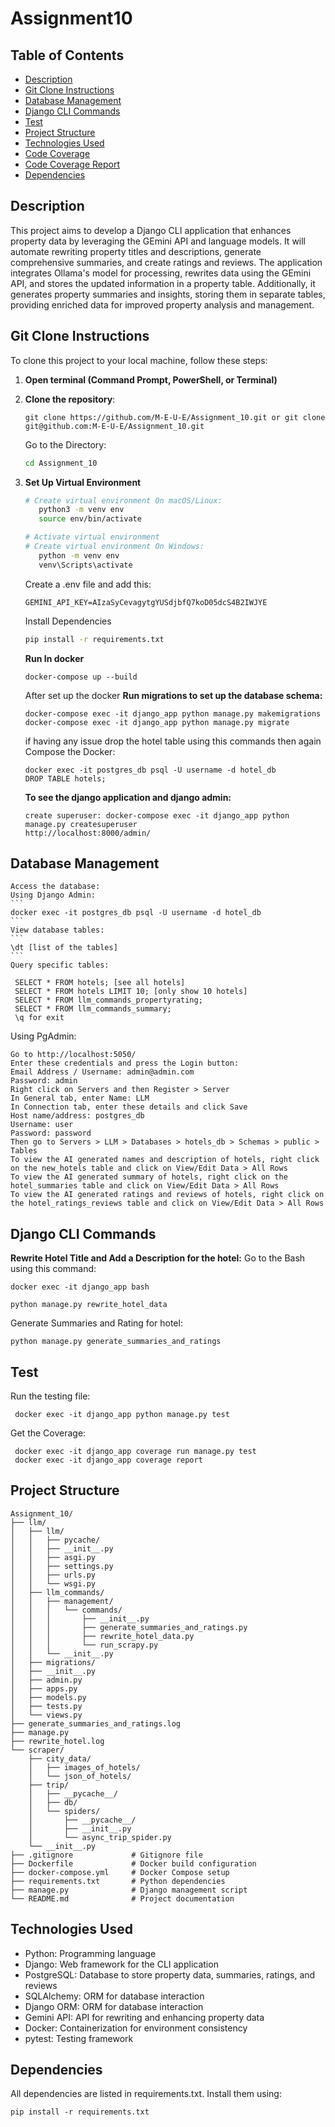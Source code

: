 # Assignment10


## Table of Contents
- [Description](#description)
- [Git Clone Instructions](#git-clone-instructions)
- [Database Management](#database_management)
- [Django CLI Commands](#django_cli_commands)
- [Test](#test)
- [Project Structure](#project-structure)
- [Technologies Used](#technologies-used)
- [Code Coverage](#code_coverage)
- [Code Coverage Report](#code_coverage_report)
- [Dependencies](#dependencies)



## Description
This project aims to develop a Django CLI application that enhances property data by leveraging the GEmini API and language models. It will automate rewriting property titles and descriptions, generate comprehensive summaries, and create ratings and reviews. The application integrates Ollama's model for processing, rewrites data using the GEmini API, and stores the updated information in a property table. Additionally, it generates property summaries and insights, storing them in separate tables, providing enriched data for improved property analysis and management.

## Git Clone Instructions

To clone this project to your local machine, follow these steps:

1. **Open terminal (Command Prompt, PowerShell, or Terminal)**

2. **Clone the repository**:
   
   ```git clone https://github.com/M-E-U-E/Assignment_10.git or git clone git@github.com:M-E-U-E/Assignment_10.git```
   
    Go to the Directory:
    ```bash
    cd Assignment_10
    ```
4. **Set Up Virtual Environment**
   
    ```bash
    # Create virtual environment On macOS/Linux:
       python3 -m venv env
       source env/bin/activate

    # Activate virtual environment
    # Create virtual environment On Windows:
       python -m venv env
       venv\Scripts\activate
    ```
    Create a .env file and add this:
    ```
    GEMINI_API_KEY=AIzaSyCevagytgYUSdjbfQ7koD05dcS4B2IWJYE
    ```
    Install Dependencies
    ```bash
    pip install -r requirements.txt
    ```
    **Run In docker**
    ```
    docker-compose up --build
    ```
    After set up the docker
    **Run migrations to set up the database schema:**
    ```
    docker-compose exec -it django_app python manage.py makemigrations
    docker-compose exec -it django_app python manage.py migrate
    ```
    if having any issue
    drop the hotel table using this commands then again Compose the Docker:
    ```
    docker exec -it postgres_db psql -U username -d hotel_db
    DROP TABLE hotels;
    ```
    **To see the django application and django admin:**
    ```
    create superuser: docker-compose exec -it django_app python manage.py createsuperuser
    http://localhost:8000/admin/
    ```
## Database Management
    Access the database:
    Using Django Admin: 
    ```
    docker exec -it postgres_db psql -U username -d hotel_db
    ```
    View database tables:
    ```
    \dt [list of the tables]
    ```
    Query specific tables:
   ```
    SELECT * FROM hotels; [see all hotels]
    SELECT * FROM hotels LIMIT 10; [only show 10 hotels]
    SELECT * FROM llm_commands_propertyrating;
    SELECT * FROM llm_commands_summary;
    \q for exit
   ```
   Using PgAdmin:
   ```
   Go to http://localhost:5050/
   Enter these credentials and press the Login button:
   Email Address / Username: admin@admin.com
   Password: admin
   Right click on Servers and then Register > Server
   In General tab, enter Name: LLM
   In Connection tab, enter these details and click Save
   Host name/address: postgres_db
   Username: user
   Password: password
   Then go to Servers > LLM > Databases > hotels_db > Schemas > public > Tables
   To view the AI generated names and description of hotels, right click on the new_hotels table and click on View/Edit Data > All Rows
   To view the AI generated summary of hotels, right click on the hotel_summaries table and click on View/Edit Data > All Rows
   To view the AI generated ratings and reviews of hotels, right click on the hotel_ratings_reviews table and click on View/Edit Data > All Rows
   ```
   


## Django CLI Commands
**Rewrite Hotel Title and Add a Description for the hotel:**
Go to the Bash using this command:
```
docker exec -it django_app bash
```
```
python manage.py rewrite_hotel_data
```
Generate Summaries and Rating for hotel:
```
python manage.py generate_summaries_and_ratings
```

## Test
  Run the testing file:
  ```
   docker exec -it django_app python manage.py test
  ```
 Get the Coverage:
  ```
   docker exec -it django_app coverage run manage.py test
   docker exec -it django_app coverage report

  ```
 
    

## Project Structure
```
Assignment_10/
├── llm/
│   ├── llm/
│   │   ├── pycache/
│   │   ├── __init__.py
│   │   ├── asgi.py
│   │   ├── settings.py
│   │   ├── urls.py
│   │   └── wsgi.py
│   ├── llm_commands/
│   │   ├── management/
│   │   │   └── commands/
│   │   │       ├── __init__.py
│   │   │       ├── generate_summaries_and_ratings.py
│   │   │       ├── rewrite_hotel_data.py
│   │   │       └── run_scrapy.py
│   │   └── __init__.py
│   ├── migrations/
│   ├── __init__.py
│   ├── admin.py
│   ├── apps.py
│   ├── models.py
│   ├── tests.py
│   └── views.py
├── generate_summaries_and_ratings.log
├── manage.py
├── rewrite_hotel.log
└── scraper/
    ├── city_data/
    │   ├── images_of_hotels/
    │   └── json_of_hotels/
    ├── trip/
    │   ├── __pycache__/
    │   ├── db/
    │   └── spiders/
    │       ├── __pycache__/
    │       ├── __init__.py
    │       └── async_trip_spider.py
    └── __init__.py
├── .gitignore             # Gitignore file
├── Dockerfile             # Docker build configuration
├── docker-compose.yml     # Docker Compose setup
├── requirements.txt       # Python dependencies
├── manage.py              # Django management script
└── README.md              # Project documentation

```
## Technologies Used

- Python: Programming language
- Django: Web framework for the CLI application
- PostgreSQL: Database to store property data, summaries, ratings, and reviews
- SQLAlchemy: ORM for database interaction
- Django ORM: ORM for database interaction
- Gemini API: API for rewriting and enhancing property data
- Docker: Containerization for environment consistency
- pytest: Testing framework


  
 ## Dependencies
  All dependencies are listed in requirements.txt. Install them using:

    pip install -r requirements.txt


